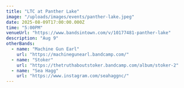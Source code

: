 ```yaml
---
title: "LTC at Panther Lake"
image: "/uploads/images/events/panther-lake.jpeg"
date: 2025-08-09T17:00:00.000Z
time: "5:00PM"
venueUrl: "https://www.bandsintown.com/v/10177481-panther-lake"
description: "Aug 9"
otherBands:
  - name: "Machine Gun Earl"
    url: "https://machinegunearl.bandcamp.com/"
  - name: "Stoker"
    url: "https://thetruthaboutstoker.bandcamp.com/album/stoker-2"
  - name: "Sea Hagg"
    url: "https://www.instagram.com/seahaggnc/"
---
```

